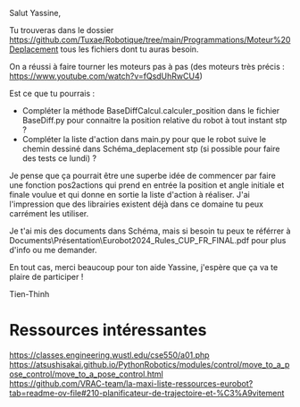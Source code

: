Salut Yassine,

Tu trouveras dans le dossier https://github.com/Tuxae/Robotique/tree/main/Programmations/Moteur%20Deplacement tous les fichiers dont tu auras besoin.

On a réussi à faire tourner les moteurs pas à pas (des moteurs très précis : https://www.youtube.com/watch?v=fQsdUhRwCU4) 

Est ce que tu pourrais : 
 - Compléter la méthode BaseDiffCalcul.calculer_position dans le fichier BaseDiff.py pour connaitre la position relative du robot à tout instant stp ?
 - Compléter la liste d'action dans main.py pour que le robot suive le chemin dessiné dans Schéma_deplacement stp (si possible pour faire des tests ce lundi) ?

Je pense que ça pourrait être une superbe idée de commencer par faire une fonction pos2actions qui prend en entrée la position et angle initiale et finale voulue et qui donne en sortie la liste d'action à réaliser. J'ai l'impression que des librairies existent déjà dans ce domaine tu peux carrément les utiliser.

Je t'ai mis des documents dans Schéma, mais si besoin tu peux te référrer à Documents\Présentation\Eurobot2024_Rules_CUP_FR_FINAL.pdf pour plus d'info ou me demander.


En tout cas, merci beaucoup pour ton aide Yassine, j'espère que ça va te plaire de participer !


Tien-Thinh

# Ressources intéressantes
https://classes.engineering.wustl.edu/cse550/a01.php  
https://atsushisakai.github.io/PythonRobotics/modules/control/move_to_a_pose_control/move_to_a_pose_control.html  
https://github.com/VRAC-team/la-maxi-liste-ressources-eurobot?tab=readme-ov-file#210-planificateur-de-trajectoire-et-%C3%A9vitement  
